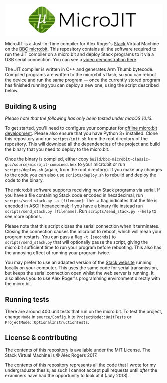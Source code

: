 ![](banner.png)

MicroJIT is a Just-In-Time compiler for Alex Roger's [Stack][stack] Virtual
Machine on the [BBC micro:bit][microbit]. This repository contains all the
software required to run the JIT compiler on a micro:bit and deploy Stack
programs to it via a USB serial connection. You can see a [video demonstration
here][video].

[stack]: http://www.cs.ox.ac.uk/people/alex.rogers/stack/
[microbit]: http://microbit.org
[video]: https://youtu.be/JEjn7r80kkw

The JIT compiler is written in C++ and generates Arm Thumb bytecode. Compiled
programs are written to the micro:bit's flash, so you can reboot the device and
run the same program &mdash; once the currently stored program has finished
running you can deploy a new one, using the script described below.

## Building & using

*Please note that the following has only been tested under macOS 10.13.*

To get started, you'll need to configure your computer for [offline micro:bit
development][offline]. Please also ensure that you have Python 3+ installed.
Clone this repository and run `scripts/init.sh` from the root directory of the
repository.  This will download all the dependencies of the project and build
the binary that you need to deploy to the micro:bit.

[offline]: https://lancaster-university.github.io/microbit-docs/offline-toolchains/#installation-on-mac-osx

Once the binary is compiled, either copy
`build/bbc-microbit-classic-gcc/source/microjit-combined.hex` to your micro:bit
or run `scripts/deploy.sh` (again, from the root directory). If you make any
changes to the code you can also use `scripts/deploy.sh` to rebuild and deploy
the code to the binary.

The micro:bit software supports receiving new Stack programs via serial. If you
have a file containing Stack code encoded in hexadecimal, run
`scripts/send_stack.py -a [filename]`. The `-a` flag indicates that the file is
encoded in ASCII hexadecimal; if you have a binary file instead run
`scripts/send_stack.py [filename]`. Run `scripts/send_stack.py --help` to see
more options.

Please note that this script closes the serial connection when it terminates.
Closing the connection causes the micro:bit to reboot, which will mean your
program restarts. You can pass a flag `-t [seconds]` to `scripts/send_stack.py`
that will optionally pause the script, giving the micro:bit sufficient time to
run your program before rebooting. This also has the annoying effect of running
your program twice.

You may prefer to use an adapted version of the [Stack website][website] running
locally on your computer. This uses the same code for serial transmission, but
keeps the serial connection open whilst the web server is running. It also
allows you to use Alex Roger's programming environment directly with the
micro:bit.

[website]: https://github.com/thomasdenney/stack-site

## Running tests

There are around 400 unit tests that run on the micro:bit. To test the project,
change `Mode` in `source/Config.h` to `ProjectMode::UnitTests` or
`ProjectMode::OptionalInstructionTests`.

## License & contributing

The contents of this repository is available under the MIT License. The Stack
Virtual Machine is &copy; Alex Rogers 2017.

The contents of this repository represents all the code that I wrote for my
undergraduate thesis; as such I cannot accept pull requests until *after* the
examiners have had the opportunity to look at it (July 2018).

